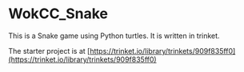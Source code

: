 # WokCC_Snake

This is a Snake game using Python turtles. It is written in trinket.

The starter project is at
[https://trinket.io/library/trinkets/909f835ff0](https://trinket.io/library/trinkets/909f835ff0)
